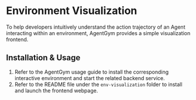 # Environment Visualization

To help developers intuitively understand the action trajectory of an Agent interacting within an environment, AgentGym provides a simple visualization frontend.

## Installation & Usage

1. Refer to the AgentGym usage guide to install the corresponding interactive environment and start the related backend service.
2. Refer to the README file under the `env-visualization` folder to install and launch the frontend webpage.
